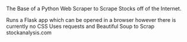 The Base of a Python Web Scraper to Scrape Stocks off of the Internet.

Runs a Flask app which can be opened in a browser however there is currently no CSS
Uses requests and Beautiful Soup to Scrap stockanalysis.com
